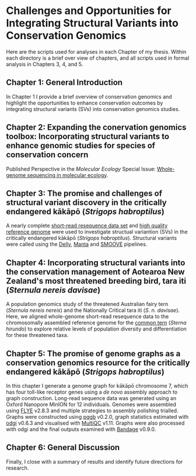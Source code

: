 # Challenges and Opportunities for Integrating Structural Variants into Conservation Genomics
Here are the scripts used for analyses in each Chapter of my thesis. Within each directory is a brief over view of chapters, and all scripts used in formal analysis in Chapters 3, 4, and 5. 

## Chapter 1: General Introduction
In Chapter 1 I provide a brief overview of conservation genomics and highlight the opportunities to enhance conservation outcomes by integrating structural variants (SVs) into conservation genomics studies. 

## Chapter 2: Expanding the conervation genomics toolbox: Incorporating structural variants to enhance genomic studies for species of conservation concern
Published Perspective in the *Molecular Ecology* Special Issue: [Whole-genome sequencing in molecular ecology](https://onlinelibrary.wiley.com/doi/full/10.1111/mec.16141).

## Chapter 3: The promise and challenges of structural variant discovery in the critically endangered kākāpō (*Strigops habroptilus*)
A nearly complete [short-read resequence data set](https://www.doc.govt.nz/our-work/kakapo-recovery/what-we-do/research-for-the-future/kakapo125-gene-sequencing/) and [high quality reference genome](https://vgp.github.io/genomeark/Strigops_habroptilus/) were used to investigate structual variantion (SVs) in the critically endangered kākāpō (*Strigops habroptilus*). Structural variants were called using the [Delly](https://github.com/dellytools/delly), [Manta](https://github.com/Illumina/manta) and [SMOOVE](https://github.com/brentp/smoove) pipelines.

## Chapter 4: Incorporating structural variants into the conservation management of Aotearoa New Zealand's most threatened breeding bird, tara iti (*Sternula nereis davisae*)
A population genomics study of the threatened Australian fairy tern (*Sternula nereis nereis*) and the Nationally Critical tara iti (*S. n. davisae*). Here, we aligned whole-genome short-read resequence data to the chromosomally assembled reference genome for the [common tern](https://vgp.github.io/genomeark/Sterna_hirundo/) (*Sterna hirundo*) to explore relative levels of population diversity and differentiation for these threatened taxa.

## Chapter 5: The promise of genome graphs as a conservation genomics resource for the critically endangered kākāpō (*Strigops habroptilus*)
In this chapter I generate a genome graph for kākāpō chromosome 7, which has four toll-like receptor genes using a *de novo* assembly approach to graph construction. Long-read sequence data was generated using an Oxford Nanopore MinION for 12 individuals. Genomes were assembled using [FLYE](https://github.com/fenderglass/Flye) v2.8.3 and multiple strategies to assembly polishing trialled. Graphs were constructed using [pggb](https://github.com/pangenome/pggb) v0.2.0, graph statistics estimated with [odgi](https://github.com/pangenome/odgi) v0.6.3 and visualised with [MultiQC](https://github.com/ewels/MultiQC) v1.11. Graphs were also processed with odgi and the final outputs examined with [Bandage](https://rrwick.github.io/Bandage/) v0.9.0.

## Chapter 6: General Discussion
Finally, I close with a summary of results and identify future directions for research.